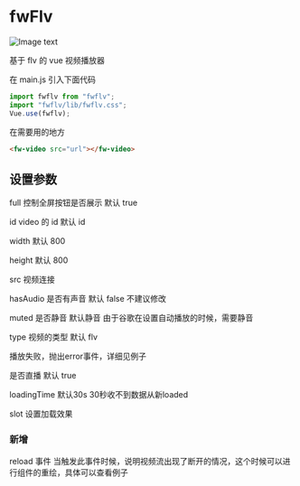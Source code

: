 # fwFlv

![Image text](https://img.shields.io/badge/build-pass-green)

基于 flv 的 vue 视频播放器

在 main.js 引入下面代码

```javascript
import fwflv from "fwflv";
import "fwflv/lib/fwflv.css";
Vue.use(fwflv);
```

在需要用的地方

```html
<fw-video src="url"></fw-video>
```

## 设置参数

full 控制全屏按钮是否展示 默认 true

id video 的 id 默认 id

width 默认 800

height 默认 800

src 视频连接

hasAudio 是否有声音 默认 false 不建议修改

muted 是否静音 默认静音 由于谷歌在设置自动播放的时候，需要静音

type 视频的类型 默认 flv

播放失败，抛出error事件，详细见例子

是否直播 默认 true

loadingTime 默认30s  30秒收不到数据从新loaded

slot 设置加载效果
### 新增

reload 事件  当触发此事件时候，说明视频流出现了断开的情况，这个时候可以进行组件的重绘，具体可以查看例子
